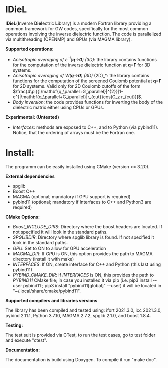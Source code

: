 # IDieL

**IDieL**(**I**nverse **Diel**ectric **L**ibrary) is a modern Fortran library providing a common framework for GW codes, specifically for the most common operations involving the inverse dielectric function. The code is parallelized via multithreading (OPENMP) and GPUs (via MAGMA library). 

**Supported operations:**
* _Anisotropic averaging of ε<sup>-1</sup>(**q**→**0**) (3D)_: the library contains functions for the computation of the inverse dielectric function at **q**=**Γ** for 3D systems. 
* _Anisotropic averaging of W(**q**→**0**) (3D)_ (2D)_*: the library contains functions for the computation of the screened Coulomb potential at **q**=**Γ** for 2D systems. Valid only for 2D Coulomb cutoffs of the form $`\frac{4\pi}{|\mathbf{q_\parallel+G_\parallel}|^{2}}[1-e^{|\mathbf{q_\parallel+G_\parallel}|r_{cut}}cos(G_z r_{cut})]`$.
* _Body inversion_: the code provides functions for inverting the body of the dielectric matrix either using CPUs or GPUs.

**Experimental: (Untested)**
* _Interfaces_: methods are exposed to C++, and to Python (via pybind11). Notice, that the ordering of arrays must be the Fortran one.

# Install:

The programm can be easily installed using CMake (version >= 3.20).

**External dependencies**

* spglib 
* Boost C++
* MAGMA (optional; mandatory if GPU support is required)
* pybind11 (optional; mandatory if Interfaces to C++ and Python3 are required)

**CMake Options:**

* _Boost_INCLUDE_DIRS_: Directory where the boost headers are located. If not specified it will look in the standard paths.
* _SPGLIBDIR_: Directory where spglib library is found. If not specified it look in the standard paths.
* _GPU_: Set to ON to allow for GPU acceleration
* _MAGMA_DIR_: If _GPU_ is ON, this option provides the path to MAGMA directory (install it with make)
* _INTERFACES_: If ON, create interface for C++ and Python (this last using pybind11)  
* _PYBIND_CMAKE_DIR_: If _INTERFACES_ is ON, this provides the path to _PYBIND11_ CMake file; in case you installed it via pip (i.e. pip3 install --user pybind11
; pip3 install "pybind11[global]" --user) it will be located in "~/.local/share/cmake/pybind11".


**Supported compilers and libraries versions**

The library has been compiled and tested using: ifort 2021.3.0, icc 2021.3.0, pybind 2.11.1, Python 3.7.10, MAGMA 2.7.2, spglib 2.1.0, and boost 1.8.4.


**Testing:**

The test suit is provided via CTest, to run the test cases, go to test folder and execute "ctest".

**Documentation:**

The documentation is build using Doxygen. To compile it run "make doc".
